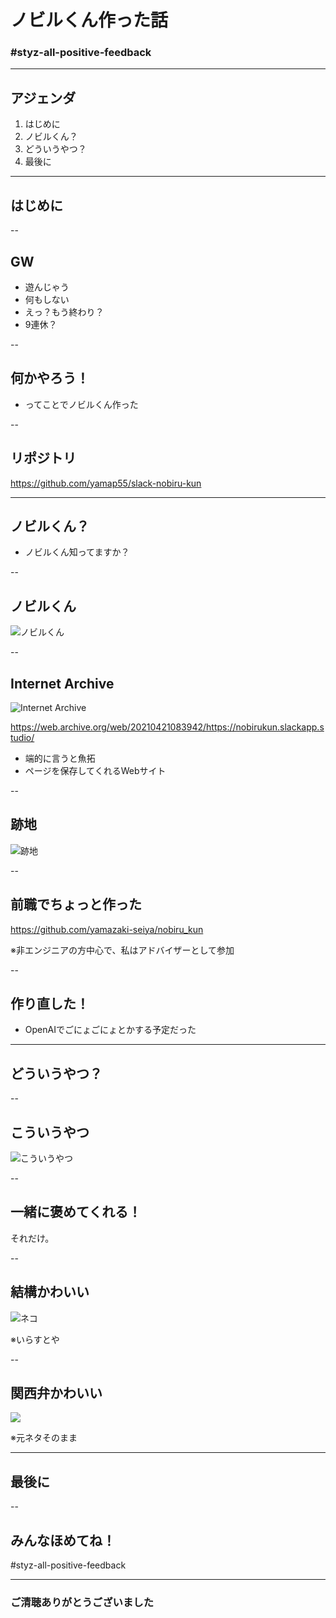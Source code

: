 <style type="text/css">
  .reveal h1,
  .reveal h2,
  .reveal h3,
  .reveal h4,
  .reveal h5,
  .reveal h6 {
    text-transform: none;
  }
</style>

# ノビルくん作った話

### #styz-all-positive-feedback

---

## アジェンダ

1. はじめに
2. ノビルくん？
3. どういうやつ？
4. 最後に

---

## はじめに

--

## GW

- 遊んじゃう
- 何もしない
- えっ？もう終わり？
- 9連休？

--

## 何かやろう！

- ってことでノビルくん作った

--

## リポジトリ

https://github.com/yamap55/slack-nobiru-kun

---

## ノビルくん？

- ノビルくん知ってますか？

--

## ノビルくん

![ノビルくん](2023-05-18-11-42-38.png)

--

## Internet Archive
![Internet Archive](2023-05-18-11-43-43.png)

https://web.archive.org/web/20210421083942/https://nobirukun.slackapp.studio/

- 端的に言うと魚拓
- ページを保存してくれるWebサイト

--

## 跡地

![跡地](2023-05-18-11-45-08.png)

--

## 前職でちょっと作った

https://github.com/yamazaki-seiya/nobiru_kun

※非エンジニアの方中心で、私はアドバイザーとして参加

--

## 作り直した！

- OpenAIでごにょごにょとかする予定だった

---

## どういうやつ？

--

## こういうやつ

![こういうやつ](2023-05-18-11-54-08.png)

--

## 一緒に褒めてくれる！
それだけ。

--

## 結構かわいい

![ネコ](2023-05-18-11-58-09.png)

※いらすとや

--

## 関西弁かわいい

![](2023-05-18-11-59-12.png)

※元ネタそのまま

---

## 最後に

--

## みんなほめてね！

#styz-all-positive-feedback

---

### ご清聴ありがとうございました
